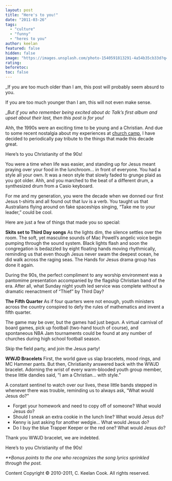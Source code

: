 ```yaml
---
layout: post
title: "Here's to you!"
date: "2011-03-26"
tags: 
  - "culture"
  - "funny"
  - "heres to you"
author: keelan
featured: false
hidden: false
image: "https://images.unsplash.com/photo-1540591813291-4a54b35cb33d?q=80&w=1931&auto=format&fit=crop&ixlib=rb-4.0.3&ixid=M3wxMjA3fDB8MHxwaG90by1wYWdlfHx8fGVufDB8fHx8fA%3D%3D"
rating:
beforetoc:
toc: false
---
```


_If you are too much older than I am, this post will probably seem absurd to you. 

If you are too much younger than I am, this will not even make sense.

__But if you who remember being excited about dc Talk’s first album and upset about their last, then this post is for you!_

Ahh, the 1990s were an exciting time to be young and a Christian. And due to some recent nostalgia about my experiences at [church camp](http://blog.keelancook.com/2011/03/off-topic-spiritual-surfing/ "Off Topic: Spiritual Surfing"), I have decided to periodically pay tribute to the things that made this decade great.

Here’s to you Christianity of the 90s!

You were a time when life was easier, and standing up for Jesus meant praying over your food in the lunchroom… in front of everyone. You had a style all your own. It was a neon style that slowly faded to grunge plaid as you got older. Ahh, and you marched to the beat of a different drum, a synthesized drum from a Casio keyboard.

For me and my generation, you were the decade when we donned our first Jesus t-shirts and all found out that luv is a verb. You taught us that Australians flying around on fake spaceships singing, “Take me to your leader,” could be cool.

Here are just a few of things that made you so special:

**Skits set to Third Day songs** As the lights dim, the silence settles over the room. The soft, yet masculine sounds of Mac Powell’s angelic voice begin pumping through the sound system. Black lights flash and soon the congregation is bedazzled by eight floating hands moving rhythmically, reminding us that even though Jesus never swam the deepest ocean, he did walk across the raging seas. The Hands for Jesus drama group has done it again.

During the 90s, the perfect compliment to any worship environment was a pantomime presentation accompanied by the flagship Christian band of the era. After all, what Sunday night youth led service was complete without a dramatic reenactment of “Thief” by Third Day?

**The Fifth Quarter** As if four quarters were not enough, youth ministers across the country conspired to defy the rules of mathematics and invent a fifth quarter.

The game may be over, but the games had just begun. A virtual carnival of board games, pick up football (two-hand touch of course), and spontaneous NBA Jam tournaments could be found at any number of churches during high school football season.

Skip the field party, and join the Jesus party!

**WWJD Bracelets** First, the world gave us slap bracelets, mood rings, and MC Hammer pants. But then, Christianity answered back with the WWJD bracelet. Adorning the wrist of every warm-blooded youth group member, these little dandies said, “I am a Christian… with style.”

A constant sentinel to watch over our lives, these little bands stepped in whenever there was trouble, reminding us to always ask, “What would Jesus do?”

- Forget your homework and need to copy off of someone? What would Jesus do?
- Should I sneak an extra cookie in the lunch line? What would Jesus do?
- Kenny is just asking for another wedgie… What would Jesus do?
- Do I buy the blue Trapper Keeper or the red one? What would Jesus do?

Thank you WWJD bracelet, we are indebted.

Here’s to you Christianity of the 90s!

_\*\*Bonus points to the one who recognizes the song lyrics sprinkled through the post._

Content Copyright © 2010-2011, C. Keelan Cook. All rights reserved.
